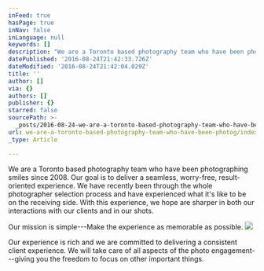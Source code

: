 ```yaml
---
inFeed: true
hasPage: true
inNav: false
inLanguage: null
keywords: []
description: "We are a Toronto based photography team who have been photographing smiles since 2008. Our goal is to deliver\_a seamless, worry-free, result-oriented experience. We have recently been through the whole photographer selection process and have experienced what it’s like to be on the receiving side. \_With this experience, we hope are sharper in both our interactions with our clients and in our shots."
datePublished: '2016-08-24T21:42:33.726Z'
dateModified: '2016-08-24T21:42:04.029Z'
title: ''
author: []
via: {}
authors: []
publisher: {}
starred: false
sourcePath: >-
  _posts/2016-08-24-we-are-a-toronto-based-photography-team-who-have-been-photog.md
url: we-are-a-toronto-based-photography-team-who-have-been-photog/index.html
_type: Article

---
```

We are a Toronto based photography team who have been photographing smiles since 2008\. Our goal is to deliver a seamless, worry-free, result-oriented experience. We have recently been through the whole photographer selection process and have experienced what it's like to be on the receiving side.  With this experience, we hope are sharper in both our interactions with our clients and in our shots.  

Our mission is simple---Make the experience as memorable as possible.
![](https://the-grid-user-content.s3-us-west-2.amazonaws.com/863c83ad-5324-44f5-860e-3d2adb8fe7e9.jpg)

Our experience is rich and we are committed to delivering a consistent client experience. We will take care of all aspects of the photo engagement---giving you the freedom to focus on other important things.